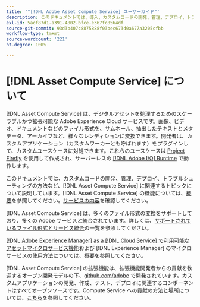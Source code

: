 ```yaml
---
title: '"[!DNL Adobe Asset Compute Service] ユーザーガイド"'
description: このドキュメントでは、導入、カスタムコードの開発、管理、デプロイ、トラブルシューティングの方法など、 [!DNL Asset Compute Service]  に関連するタスクについて説明しています。
exl-id: 5acf87d1-a391-4802-bfce-e367fc8564df
source-git-commit: 93d3b407c8875888f03bec673d0a677a3205cfbb
workflow-type: tm+mt
source-wordcount: '221'
ht-degree: 100%

---
```


# [!DNL Asset Compute Service] について

[!DNL Asset Compute Service] は、デジタルアセットを処理するためのスケーラブルかつ拡張可能な Adobe Experience Cloud サービスです。画像、ビデオ、ドキュメントなどのファイル形式を、サムネール、抽出したテキストとメタデータ、アーカイブなど、様々なレンディションに変換できます。開発者は、カスタムアプリケーション（カスタムワーカーとも呼ばれます）をプラグインして、カスタムユースケースに対処できます。これらのユースケースは [Project Firefly](https://www.adobe.io/apis/experienceplatform/project-firefly/docs.html) を使用して作成され、サーバーレスの [[!DNL Adobe I/O]  Runtime](https://www.adobe.io/apis/experienceplatform/runtime.html) で動作します。

このドキュメントでは、カスタムコードの開発、管理、デプロイ、トラブルシューティングの方法など、[!DNL Asset Compute Service] に関連するトピックについて説明しています。[!DNL Asset Compute Service] の機能については、[概要](introduction.md)を参照してください。[サービスの内容](introduction.md#possible-use-cases-benefits)を確認してください。

[!DNL Asset Compute Service] は、多くのファイル形式の変換をサポートしており、多くの Adobe サービスと統合されています。詳しくは、[サポートされているファイル形式とサービス統合](https://experienceleague.adobe.com/docs/experience-manager-cloud-service/assets/file-format-support.html?lang=ja)の一覧を参照してください。

[ [!DNL Adobe Experience Manager]  as a  [!DNL Cloud Service] で利用可能なアセットマイクロサービス機能](https://experienceleague.adobe.com/docs/experience-manager-cloud-service/assets/asset-microservices-overview.html?lang=ja)および [!DNL Experience Manager] のマイクロサービスの使用方法については、概要を参照してください。

[!DNL Asset Compute Service] の拡張機能は、拡張機能開発者からの貢献を歓迎するオープン開発モデルの下、[github.com/adobe](https://github.com/adobe) で開発されています。カスタムアプリケーションの開発、作成、テスト、デプロイに関連するコンポーネントはすべてオープンソースです。Compute Service への貢献の方法と場所については、[こちら](contribute-to-compute-service.md)を参照してください。

<!--
Possible to record the below info here in this landing page to centralize the miscellaneous info about Asset Compute Service?
 List of dependencies and requirements SDK, CLI, Devtools, etc.? Or may be a link to the prerequisites.
 Introduction video when Tech Marketing team shares one.
-->
